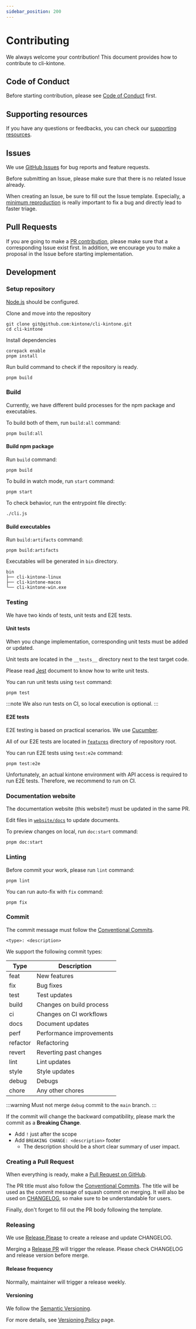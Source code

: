 ```yaml
---
sidebar_position: 200
---
```


# Contributing

We always welcome your contribution! This document provides how to contribute to cli-kintone.

## Code of Conduct

Before starting contribution, please see [Code of Conduct](https://github.com/kintone/.github/blob/main/docs/CODE_OF_CONDUCT.md) first.

## Supporting resources

If you have any questions or feedbacks, you can check our [supporting resources](/community).

## Issues

We use [GitHub Issues](https://github.com/kintone/cli-kintone/issues) for bug reports and feature requests.

Before submitting an Issue, please make sure that there is no related Issue already.

When creating an Issue, be sure to fill out the Issue template. Especially, a [minimum reproduction](https://stackoverflow.com/help/minimal-reproducible-example) is really important to fix a bug and directly lead to faster triage.

## Pull Requests

If you are going to make a [PR contribution](https://github.com/kintone/cli-kintone/pulls), please make sure that a corresponding Issue exist first.
In addition, we encourage you to make a proposal in the Issue before starting implementation.

## Development

### Setup repository

[Node.js](https://nodejs.org/) should be configured.

Clone and move into the repository

```shell
git clone git@github.com:kintone/cli-kintone.git
cd cli-kintone
```

Install dependencies

```shell
corepack enable
pnpm install
```

Run build command to check if the repository is ready.

```shell
pnpm build
```

### Build

Currently, we have different build processes for the npm package and executables.

To build both of them, run `build:all` command:

```shell
pnpm build:all
```

#### Build npm package

Run `build` command:

```shell
pnpm build
```

To build in watch mode, run `start` command:

```shell
pnpm start
```

To check behavior, run the entrypoint file directly:

```shell
./cli.js
```

#### Build executables

Run `build:artifacts` command:

```shell
pnpm build:artifacts
```

Executables will be generated in `bin` directory.

```
bin
├── cli-kintone-linux
├── cli-kintone-macos
└── cli-kintone-win.exe
```

### Testing

We have two kinds of tests, unit tests and E2E tests.

#### Unit tests

When you change implementation, corresponding unit tests must be added or updated.

Unit tests are located in the `__tests__` directory next to the test target code.

Please read [Jest](https://jestjs.io/) document to know how to write unit tests.

You can run unit tests using `test` command:

```shell
pnpm test
```

:::note
We also run tests on CI, so local execution is optional.
:::

#### E2E tests

E2E testing is based on practical scenarios. We use [Cucumber](https://github.com/cucumber/cucumber-js).

All of our E2E tests are located in [`features`](https://github.com/kintone/cli-kintone/tree/main/features) directory of repository root.

You can run E2E tests using `test:e2e` command:

```shell
pnpm test:e2e
```

Unfortunately, an actual kintone environment with API access is required to run E2E tests.
Therefore, we recommend to run on CI.

### Documentation website

The documentation website (this website!) must be updated in the same PR.

Edit files in [`website/docs`](https://github.com/kintone/cli-kintone/tree/main/website/docs) to update documents.

To preview changes on local, run `doc:start` command:

```shell
pnpm doc:start
```

### Linting

Before commit your work, please run `lint` command:

```shell
pnpm lint
```

You can run auto-fix with `fix` command:

```shell
pnpm fix
```

### Commit

The commit message must follow the [Conventional Commits](https://www.conventionalcommits.org/en/v1.0.0/).

```
<type>: <description>
```

We support the following commit types:

| Type     | Description              |
| -------- | ------------------------ |
| feat     | New features             |
| fix      | Bug fixes                |
| test     | Test updates             |
| build    | Changes on build process |
| ci       | Changes on CI workflows  |
| docs     | Document updates         |
| perf     | Performance improvements |
| refactor | Refactoring              |
| revert   | Reverting past changes   |
| lint     | Lint updates             |
| style    | Style updates            |
| debug    | Debugs                   |
| chore    | Any other chores         |

:::warning
Must not merge `debug` commit to the `main` branch.
:::

If the commit will change the backward compatibility, please mark the commit as a **Breaking Change**.

- Add `!` just after the scope
- Add `BREAKING CHANGE: <description>` footer
  - The description should be a short clear summary of user impact.

### Creating a Pull Request

When everything is ready, make a [Pull Request on GitHub](https://github.com/kintone/cli-kintone/pulls).

The PR title must also follow the [Conventional Commits](https://www.conventionalcommits.org/en/v1.0.0/).
The title will be used as the commit message of squash commit on merging.
It will also be used on [CHANGELOG](https://github.com/kintone/cli-kintone/blob/main/CHANGELOG.md), so make sure to be understandable for users.

Finally, don't forget to fill out the PR body following the template.

### Releasing

We use [Release Please](https://github.com/googleapis/release-please) to create a release and update CHANGELOG.

Merging a [Release PR](https://github.com/kintone/cli-kintone/pulls?q=is%3Apr+is%3Aopen+label%3A%22autorelease%3A+pending%22) will trigger the release.
Please check CHANGELOG and release version before merge.

#### Release frequency

Normally, maintainer will trigger a release weekly.

#### Versioning

We follow the [Semantic Versioning](https://semver.org/).

For more details, see [Versioning Policy](./versioning) page.
